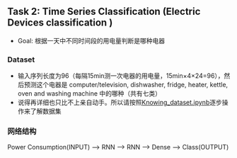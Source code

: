 ## Task 2: Time Series Classification (Electric Devices classification )
- Goal: 根据一天中不同时间段的用电量判断是哪种电器

### Dataset
- 输入序列长度为96（每隔15min测一次电器的用电量，15min×4×24=96），然后预测这个电器是
computer/television, dishwasher, fridge, heater, kettle, oven and washing machine
中的哪种（共有七类）
- 说得再详细也只比不上亲自动手。所以请按照[Knowing_dataset.ipynb](https://github.com/LeavesLei/RNN-experiments-for-beginners/blob/master/Electric/Knowing_dataset.ipynb)逐步操作来了解数据集

### 网络结构
Power Consumption(INPUT) ——> RNN ——> RNN ——> Dense ——> Class(OUTPUT)
